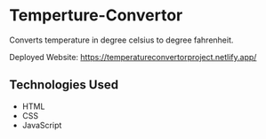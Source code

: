 # Temperture-Convertor

Converts temperature in degree celsius to degree fahrenheit.

Deployed Website: https://temperatureconvertorproject.netlify.app/

## Technologies Used

* HTML
* CSS
* JavaScript
